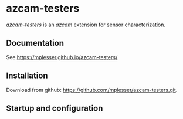 # azcam-testers

*azcam-testers* is an *azcam* extension for sensor characterization.

## Documentation

See https://mplesser.github.io/azcam-testers/


## Installation

Download from github: https://github.com/mplesser/azcam-testers.git.

## Startup and configuration



